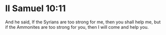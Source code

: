# II Samuel 10:11

And he said, If the Syrians are too strong for me, then you shall help me, but if the Ammonites are too strong for you, then I will come and help you.
